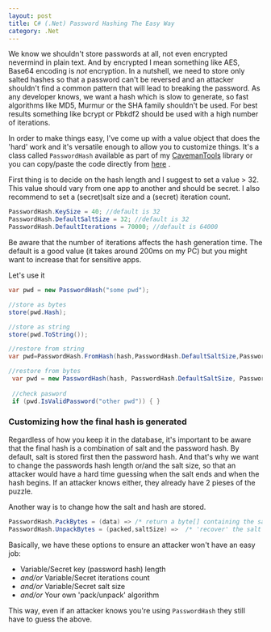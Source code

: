 ```yaml
---
layout: post
title: C# (.Net) Password Hashing The Easy Way 
category: .Net
---
```


We know we shouldn't store passwords at all, not even encrypted nevermind in plain text. And by encrypted I mean something like AES, Base64 encoding is _not_ encryption. In a nutshell, we need to store only salted hashes so that a password can't be reversed and an attacker shouldn't find a common pattern that will lead to breaking the password. As any developer knows, we want a hash which is slow to generate, so fast algorithms like MD5, Murmur or the SHA family shouldn't be used. For best results something like bcrypt or Pbkdf2 should be used with a high number of iterations. 

In order to make things easy, I've come up with a value object that does the 'hard' work and it's versatile enough to allow you to customize things. It's a class called `PasswordHash` available as part of my [CavemanTools](https://www.nuget.org/packages/CavemanTools/4.0.0) library or you can copy/paste the code directly from [here](https://github.com/sapiens/cavemantools/blob/master/src/CavemanTools/PasswordHash.cs) .

First thing is to decide on the hash length and I suggest to set a value > 32. This value should vary from one app to another and should be secret. I also recommend to set a (secret)salt size and a (secret) iteration count.
```csharp
PasswordHash.KeySize = 40; //default is 32
PasswordHash.DefaultSaltSize = 32; //default is 32 
PasswordHash.DefaultIterations = 70000; //default is 64000
```

Be aware that the number of iterations affects the hash generation time. The default is a good value (it takes around 200ms on my PC) but you might want to increase that for sensitive apps. 

Let's use it
```csharp
var pwd = new PasswordHash("some pwd");

//store as bytes
store(pwd.Hash);

//store as string
store(pwd.ToString());

//restore from string
var pwd=PasswordHash.FromHash(hash,PasswordHash.DefaultSaltSize,PasswordHash.DefaultIterations);

//restore from bytes
 var pwd = new PasswordHash(hash, PasswordHash.DefaultSaltSize, PasswordHash.DefaultIterations);
 
 //check pasword
 if (pwd.IsValidPassword("other pwd")) { }
```
### Customizing how the final hash is generated

Regardless of how you keep it in the database, it's important to be aware that the final hash is a combination of salt and the password hash. By default, salt is stored first then the password hash. And that's why we want to change the passwords hash length or/and the salt size, so that an attacker would have a hard time guessing when the salt ends and when the hash begins. If an attacker knows either, they already have 2 pieses of the puzzle. 

Another way is to change how the salt and hash are stored. 

```csharp
PasswordHash.PackBytes = (data) => /* return a byte[] containing the salt/hash stored in a creative manner*/;
PasswordHash.UnpackBytes = (packed,saltSize) =>  /* 'recover' the salt and password hash */;
```    

Basically, we have these options to ensure an attacker won't have an easy job:
* Variable/Secret key (password hash) length
* _and/or_ Variable/Secret iterations count
* _and/or_ Variable/Secret salt size
* _and/or_ Your own 'pack/unpack' algorithm

This way, even if an attacker knows you're using `PasswordHash` they still have to guess the above.

